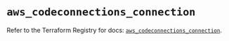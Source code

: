 # `aws_codeconnections_connection`

Refer to the Terraform Registry for docs: [`aws_codeconnections_connection`](https://registry.terraform.io/providers/hashicorp/aws/5.82.1/docs/resources/codeconnections_connection).
